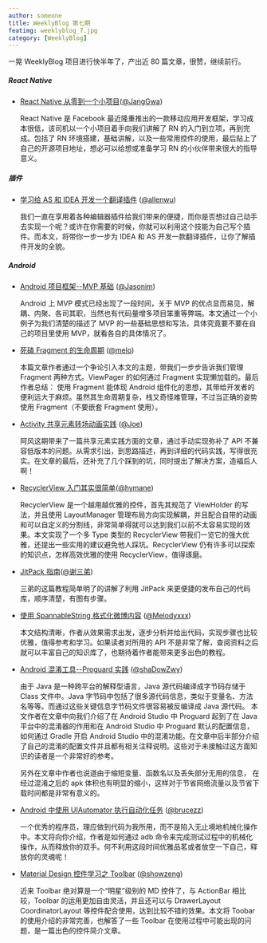 ```yaml
---
author: someone
title: WeeklyBlog 第七期
featimg: weeklyblog_7.jpg
category: [WeeklyBlog]
---
```


一晃 WeeklyBlog 项目进行快半年了，产出近 80 篇文章，很赞，继续前行。

##### React Native

- [React Native 从零到一个小项目](http://janggwa.cn/2016/12/13/React%20Native%20%E4%BB%8E%E9%9B%B6%E5%88%B0%E4%B8%80%E4%B8%AA%E5%B0%8F%E9%A1%B9%E7%9B%AE/)([@JangGwa](https://github.com/JangGwa))

  React Native 是 Facebook 最近隆重推出的一款移动应用开发框架，学习成本很低，该司机以一个小项目着手向我们讲解了 RN 的入门到立项，再到完成。包括了 RN 环境搭建，基础讲解，以及一些常用控件的使用，最后贴上了自己的开源项目地址，想必可以给想或准备学习 RN 的小伙伴带来很大的指导意义。

##### 插件

- [学习给 AS 和 IDEA 开发一个翻译插件](http://allenwu.itscoder.com/write-a-plugin-for-idea-and-as) ([@allenwu](https://github.com/wuchangfeng))

  我们一直在享用着各种编辑器插件给我们带来的便捷，而你是否想过自己动手去实现一个呢？或许在你需要的时候，你就可以利用这个技能为自己写个插件。而本文，将带你一步一步为 IDEA 和 AS 开发一款翻译插件，让你了解插件开发的全貌。

##### Android

- [Android 项目框架--MVP 基础](http://hujiandong.com/2016/12/13/android-mvp-basic/)  ([@Jasonim](https://github.com/Jasonim))

  Android 上 MVP 模式已经出现了一段时间，关于 MVP 的优点显而易见，解耦、内聚、各司其职，当然也有代码量增多项目笨重等弊端。本文通过一个小例子为我们清楚的描述了 MVP 的一些基础思想和写法，具体究竟要不要在自己的项目里使用 MVP，就看各自的具体情况了。


- [死磕 Fragment 的生命周期](https://itsmelo.github.io/2016/12/12/%E6%AD%BB%E7%A3%95%20Fragment%20%E7%9A%84%E7%94%9F%E5%91%BD%E5%91%A8%E6%9C%9F/) ([@melo](https://github.com/itsMelo))

  本篇文章作者通过一个争论引入本文的主题，带我们一步步告诉我们管理 Fragment 两种方式。ViewPager 的如何通过 Fragment 实现懒加载的。最后作者总结： 使用 Fragment 能体现 Android 组件化的思想，其带给开发者的便利远大于麻烦。虽然其生命周期复杂，栈又奇怪难管理，不过当正确的姿势使用 Fragment（不要嵌套 Fragment 使用）。


- [Activity 共享元素转场动画实践](http://extremej.itscoder.com/android_long_picture_process/) ([@Joe](http://extremej.itscoder.com/))

  阿风这期带来了一篇共享元素实践方面的文章，通过手动实现弥补了 API 不兼容低版本的问题。从需求引出，到思路描述，再到详细的代码实践，写得很充实。在文章的最后，还补充了几个踩到的坑，同时提出了解决方案，造福后人啊！


- [RecyclerView 入门其实很简单](http://hymane.itscoder.com/2016/12/03/hymane_20161204_how_to_controll_recyclerview/)([@hymane](https://github.com/hymanme))

  RecyclerView 是一个越用越优雅的控件，首先其规范了 ViewHolder 的写法，并且使用 LayoutManager 管理布局方向实现解耦，并且配合自带的动画和可以自定义的分割线，非常简单得就可以达到我们以前不太容易实现的效果。本文实现了一个多 Type 类型的 RecyclerView 带我们一览它的强大优雅，还提出一些实用的建议避免他人踩坑。RecyclerView 仍有许多可以探索的知识点，怎样高效优雅的使用 RecyclerView，值得琢磨。


- [JitPack 指南](http://imxie.cc/2016/12/04/how_to_upload_your_project_to_jitpack/)([@谢三弟](https://github.com/xcc3641))

  三弟的这篇教程简单明了的讲解了利用 JitPack 来更便捷的发布自己的代码库，顺序清楚，有图有步骤。


- [使用 SpannableString 格式化微博内容](http://melodyxxx.com/2016/12/04/use_spannablestring_format_weibo/) ([@Melodyxxx](https://github.com/melodyxxx))

  本文结构清晰，作者从效果需求出发，逐步分析并给出代码，实现步骤也比较优雅，值得参考和学习。如果读者对所用的 API 不是非常了解，查阅资料之后就可以丰富自己的知识库了，也期待着作者能带来更多出色的教程。


- [Android 混淆工具--Proguard 实践](https://shadowzwy.github.io/2016/12/04/Android%E6%B7%B7%E6%B7%86%E5%B7%A5%E5%85%B7-Proguard%E5%AE%9E%E8%B7%B5.html) ([@shaDowZwy](https://github.com/shaDowZwy))

  由于 Java 是一种跨平台的解释型语言，Java 源代码编译成字节码存储于 Class 文件中。Java 字节码中包括了很多源代码信息，类似于变量名、方法名等等。而通过这些关键信息字节码文件很容易被反编译成 Java 源代码。
  本文作者在文章中向我们介绍了在 Android Studio 中 Proguard 起到了在 Java 平台中的混淆器的作用和在 Android Studio 中 Proguard 默认的配置信息，如何通过 Gradle 开启 Android Studio 中的混淆功能。在文章中后半部分介绍了自己的混淆的配置文件并且都有相关注释说明。这些对于未接触过这方面知识的读者是一个非常好的参考。

  另外在文章中作者也说道由于缩短变量、函数名以及丢失部分无用的信息， 在经过混淆之后的 apk 体积也有明显的缩小，这样对于节省网络流量以及节省下载时间都是非常有意义的。

- [Android 中使用 UIAutomator 执行自动化任务](http://brucezz.itscoder.com/use-uiautomator-in-android) ([@brucezz](https://github.com/brucezz))

  一个优秀的程序员，理应做到代码为我所用，而不是陷入无止境地机械化操作中。本文将向你介绍，作者是如何通过 adb 命令来完成测试过程中的机械化操作，从而释放你的双手。何不利用这段时间优雅品茗或者放空一下自己，释放你的灵魂呢！


- [Material Design 控件学习之 Toolbar](http://showzeng.itscoder.com/android/2016/12/01/material-design-widget-toolbar.html) ([@showzeng](https://github.com/showzeng))

  近来 Toolbar 绝对算是一个“明星”级别的 MD 控件了，与 ActionBar 相比较，Toolbar 的运用更加自由灵活，并且还可以与 DrawerLayout CoordinatorLayout 等控件配合使用，达到比较不错的效果。本文将 Toobar 的使用介绍的非常完善，也解答了一些 Toolbar 在使用过程中可能出现的问题，是一篇出色的控件简介文章。

